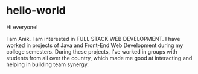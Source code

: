 # hello-world

Hi everyone!

I am Anik. I am interested in FULL STACK WEB DEVELOPMENT. I have worked in projects of Java and Front-End Web Development during my college semesters. During these projects, I've worked in groups with students from all over the country, which made me good at interacting and helping in building team synergy.
